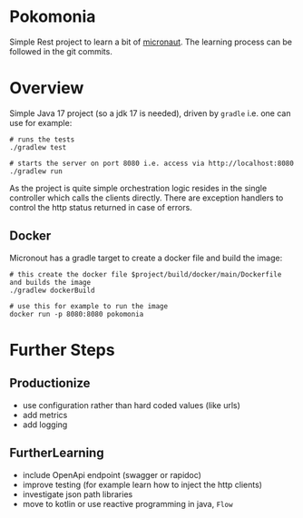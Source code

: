 # Pokomonia

Simple Rest project to learn a bit of [micronaut](https://docs.micronaut.io).
The learning process can be followed in the git commits.

# Overview
Simple Java 17 project (so a jdk 17 is needed), driven by `gradle` i.e. one can use for example:

```shell
# runs the tests
./gradlew test

# starts the server on port 8080 i.e. access via http://localhost:8080
./gradlew run
```

As the project is quite simple orchestration logic resides in the single controller which calls the clients directly.
There are exception handlers to control the http status returned in case of errors.

## Docker
Micronout has a gradle target to create a docker file and build the image:

```shell
# this create the docker file $project/build/docker/main/Dockerfile and builds the image
./gradlew dockerBuild

# use this for example to run the image
docker run -p 8080:8080 pokomonia

```

# Further Steps

## Productionize
- use configuration rather than hard coded values (like urls)
- add metrics
- add logging

## FurtherLearning
- include OpenApi endpoint (swagger or rapidoc)
- improve testing (for example learn how to inject the http clients)
- investigate json path libraries
- move to kotlin or use reactive programming in java, `Flow`
